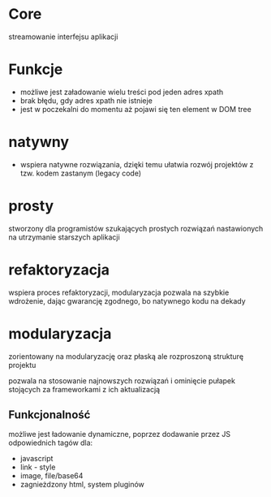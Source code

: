 # Core
streamowanie interfejsu aplikacji

# Funkcje
+ możliwe jest załadowanie wielu treści pod jeden adres xpath
+ brak błędu, gdy adres xpath nie istnieje
+ jest w poczekalni do momentu aż pojawi się ten element w DOM tree

# natywny
+ wspiera natywne rozwiązania, dzięki temu ułatwia rozwój projektów z tzw. kodem zastanym (legacy code)

# prosty
stworzony dla programistów szukających prostych rozwiązań nastawionych na utrzymanie starszych aplikacji

# refaktoryzacja
wspiera proces refaktoryzacji, modularyzacja pozwala na szybkie wdrożenie, dając gwarancję zgodnego, bo natywnego kodu na dekady


# modularyzacja

zorientowany na modularyzację oraz płaską ale rozproszoną strukturę projektu

pozwala na stosowanie najnowszych rozwiązań i ominięcie pułapek stojących za frameworkami z ich aktualizacją


## Funkcjonalność
możliwe jest ładowanie dynamiczne, poprzez dodawanie przez JS odpowiednich tagów dla:

+ javascript
+ link - style
+ image, file/base64
+ zagnieżdzony html, system pluginów
